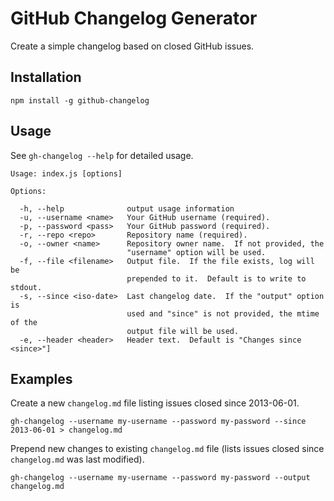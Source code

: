 # GitHub Changelog Generator

Create a simple changelog based on closed GitHub issues.

## Installation

    npm install -g github-changelog

## Usage

See `gh-changelog --help` for detailed usage.

    Usage: index.js [options]

    Options:

      -h, --help              output usage information
      -u, --username <name>   Your GitHub username (required).
      -p, --password <pass>   Your GitHub password (required).
      -r, --repo <repo>       Repository name (required).
      -o, --owner <name>      Repository owner name.  If not provided, the
                              "username" option will be used.
      -f, --file <filename>   Output file.  If the file exists, log will be
                              prepended to it.  Default is to write to stdout.
      -s, --since <iso-date>  Last changelog date.  If the "output" option is
                              used and "since" is not provided, the mtime of the
                              output file will be used.
      -e, --header <header>   Header text.  Default is "Changes since <since>"]



## Examples

Create a new `changelog.md` file listing issues closed since 2013-06-01.

    gh-changelog --username my-username --password my-password --since 2013-06-01 > changelog.md

Prepend new changes to existing `changelog.md` file (lists issues closed since `changelog.md` was last modified).

    gh-changelog --username my-username --password my-password --output changelog.md
